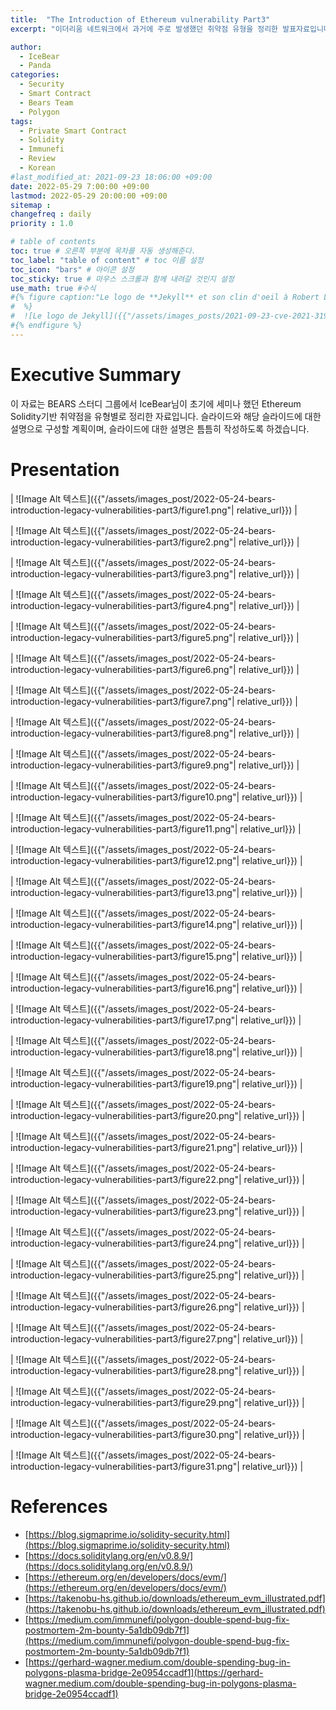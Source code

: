 ```yaml
---
title:  "The Introduction of Ethereum vulnerability Part3"
excerpt: "이더리움 네트워크에서 과거에 주로 발생했던 취약점 유형을 정리한 발표자료입니다."

author:
  - IceBear
  - Panda
categories:
  - Security
  - Smart Contract
  - Bears Team
  - Polygon
tags:
  - Private Smart Contract
  - Solidity
  - Immunefi
  - Review
  - Korean
#last_modified_at: 2021-09-23 18:06:00 +09:00
date: 2022-05-29 7:00:00 +09:00
lastmod: 2022-05-29 20:00:00 +09:00
sitemap :
changefreq : daily
priority : 1.0

# table of contents
toc: true # 오른쪽 부분에 목차를 자동 생성해준다.
toc_label: "table of content" # toc 이름 설정
toc_icon: "bars" # 아이콘 설정
toc_sticky: true # 마우스 스크롤과 함께 내려갈 것인지 설정
use_math: true #수식
#{% figure caption:"Le logo de **Jekyll** et son clin d'oeil à Robert Louis Stevenson"
#  %}
#  ![Le logo de Jekyll]({{"/assets/images_posts/2021-09-23-cve-2021-31956-part1/1.png"| #relative_url}})
#{% endfigure %}
---
```

# Executive Summary
이 자료는 BEARS 스터디 그룹에서 IceBear님이 초기에 세미나 했던 Ethereum Solidity기반 취약점을 유형별로 정리한 자료입니다. 슬라이드와 해당 슬라이드에 대한 설명으로 구성할 계획이며, 슬라이드에 대한 설명은 틈틈히 작성하도록 하겠습니다.

# Presentation

| ![Image Alt 텍스트]({{"/assets/images_post/2022-05-24-bears-introduction-legacy-vulnerabilities-part3/figure1.png"| relative_url}})  |

| ![Image Alt 텍스트]({{"/assets/images_post/2022-05-24-bears-introduction-legacy-vulnerabilities-part3/figure2.png"| relative_url}})  |

| ![Image Alt 텍스트]({{"/assets/images_post/2022-05-24-bears-introduction-legacy-vulnerabilities-part3/figure3.png"| relative_url}})  |

| ![Image Alt 텍스트]({{"/assets/images_post/2022-05-24-bears-introduction-legacy-vulnerabilities-part3/figure4.png"| relative_url}})  |

| ![Image Alt 텍스트]({{"/assets/images_post/2022-05-24-bears-introduction-legacy-vulnerabilities-part3/figure5.png"| relative_url}})  |

| ![Image Alt 텍스트]({{"/assets/images_post/2022-05-24-bears-introduction-legacy-vulnerabilities-part3/figure6.png"| relative_url}})  |

| ![Image Alt 텍스트]({{"/assets/images_post/2022-05-24-bears-introduction-legacy-vulnerabilities-part3/figure7.png"| relative_url}})  |

| ![Image Alt 텍스트]({{"/assets/images_post/2022-05-24-bears-introduction-legacy-vulnerabilities-part3/figure8.png"| relative_url}})  |

| ![Image Alt 텍스트]({{"/assets/images_post/2022-05-24-bears-introduction-legacy-vulnerabilities-part3/figure9.png"| relative_url}})  |

| ![Image Alt 텍스트]({{"/assets/images_post/2022-05-24-bears-introduction-legacy-vulnerabilities-part3/figure10.png"| relative_url}})  |

| ![Image Alt 텍스트]({{"/assets/images_post/2022-05-24-bears-introduction-legacy-vulnerabilities-part3/figure11.png"| relative_url}})  |

| ![Image Alt 텍스트]({{"/assets/images_post/2022-05-24-bears-introduction-legacy-vulnerabilities-part3/figure12.png"| relative_url}})  |

| ![Image Alt 텍스트]({{"/assets/images_post/2022-05-24-bears-introduction-legacy-vulnerabilities-part3/figure13.png"| relative_url}})  |

| ![Image Alt 텍스트]({{"/assets/images_post/2022-05-24-bears-introduction-legacy-vulnerabilities-part3/figure14.png"| relative_url}})  |

| ![Image Alt 텍스트]({{"/assets/images_post/2022-05-24-bears-introduction-legacy-vulnerabilities-part3/figure15.png"| relative_url}})  |

| ![Image Alt 텍스트]({{"/assets/images_post/2022-05-24-bears-introduction-legacy-vulnerabilities-part3/figure16.png"| relative_url}})  |

| ![Image Alt 텍스트]({{"/assets/images_post/2022-05-24-bears-introduction-legacy-vulnerabilities-part3/figure17.png"| relative_url}})  |

| ![Image Alt 텍스트]({{"/assets/images_post/2022-05-24-bears-introduction-legacy-vulnerabilities-part3/figure18.png"| relative_url}})  |

| ![Image Alt 텍스트]({{"/assets/images_post/2022-05-24-bears-introduction-legacy-vulnerabilities-part3/figure19.png"| relative_url}})  |

| ![Image Alt 텍스트]({{"/assets/images_post/2022-05-24-bears-introduction-legacy-vulnerabilities-part3/figure20.png"| relative_url}})  |

| ![Image Alt 텍스트]({{"/assets/images_post/2022-05-24-bears-introduction-legacy-vulnerabilities-part3/figure21.png"| relative_url}})  |

| ![Image Alt 텍스트]({{"/assets/images_post/2022-05-24-bears-introduction-legacy-vulnerabilities-part3/figure22.png"| relative_url}})  |

| ![Image Alt 텍스트]({{"/assets/images_post/2022-05-24-bears-introduction-legacy-vulnerabilities-part3/figure23.png"| relative_url}})  |

| ![Image Alt 텍스트]({{"/assets/images_post/2022-05-24-bears-introduction-legacy-vulnerabilities-part3/figure24.png"| relative_url}})  |

| ![Image Alt 텍스트]({{"/assets/images_post/2022-05-24-bears-introduction-legacy-vulnerabilities-part3/figure25.png"| relative_url}})  |

| ![Image Alt 텍스트]({{"/assets/images_post/2022-05-24-bears-introduction-legacy-vulnerabilities-part3/figure26.png"| relative_url}})  |

| ![Image Alt 텍스트]({{"/assets/images_post/2022-05-24-bears-introduction-legacy-vulnerabilities-part3/figure27.png"| relative_url}})  |

| ![Image Alt 텍스트]({{"/assets/images_post/2022-05-24-bears-introduction-legacy-vulnerabilities-part3/figure28.png"| relative_url}})  |

| ![Image Alt 텍스트]({{"/assets/images_post/2022-05-24-bears-introduction-legacy-vulnerabilities-part3/figure29.png"| relative_url}})  |

| ![Image Alt 텍스트]({{"/assets/images_post/2022-05-24-bears-introduction-legacy-vulnerabilities-part3/figure30.png"| relative_url}})  |

| ![Image Alt 텍스트]({{"/assets/images_post/2022-05-24-bears-introduction-legacy-vulnerabilities-part3/figure31.png"| relative_url}})  |

<!--
| ![Image Alt 텍스트]({{"/assets/images_post/2022-05-24-bears-introduction-legacy-vulnerabilities-part3/figure32.png"| relative_url}})  |
-->

# References
* [https://blog.sigmaprime.io/solidity-security.html](https://blog.sigmaprime.io/solidity-security.html)
* [https://docs.soliditylang.org/en/v0.8.9/](https://docs.soliditylang.org/en/v0.8.9/) 
* [https://ethereum.org/en/developers/docs/evm/](https://ethereum.org/en/developers/docs/evm/) 
* [https://takenobu-hs.github.io/downloads/ethereum_evm_illustrated.pdf](https://takenobu-hs.github.io/downloads/ethereum_evm_illustrated.pdf)
* [https://medium.com/immunefi/polygon-double-spend-bug-fix-postmortem-2m-bounty-5a1db09db7f1](https://medium.com/immunefi/polygon-double-spend-bug-fix-postmortem-2m-bounty-5a1db09db7f1)
* [https://gerhard-wagner.medium.com/double-spending-bug-in-polygons-plasma-bridge-2e0954ccadf1](https://gerhard-wagner.medium.com/double-spending-bug-in-polygons-plasma-bridge-2e0954ccadf1)
